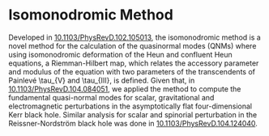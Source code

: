 # Isomonodromic Method

Developed in [10.1103/PhysRevD.102.105013](https://doi.org/10.1103/PhysRevD.102.105013), the isomonodromic method is a novel method for the calculation of the quasinormal modes (QNMs) where using isomonodromic deformation of the Heun and confluent Heun equations, a Riemman-Hilbert map, which relates the accessory parameter and modulus of the equation with two parameters of the transcendents of Painlevé \tau_{V} and \tau_{III}, is defined. Given that, in [10.1103/PhysRevD.104.084051](https://doi.org/10.1103/PhysRevD.104.084051), we applied the method to compute the fundamental quasi-normal modes for scalar, gravitational and electromagnetic perturbations in the asymptotically flat four-dimensional Kerr black hole. Similar analysis for scalar and spinorial perturbation in the Reissner-Nordström black hole was done in [10.1103/PhysRevD.104.124040](https://doi.org/10.1103/PhysRevD.104.124040).

